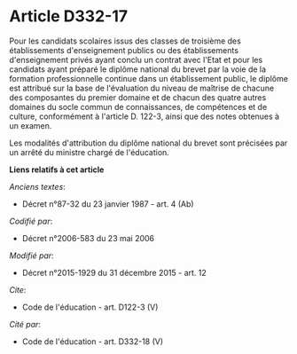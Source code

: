 # Article D332-17

Pour les candidats scolaires issus des classes de troisième des établissements d'enseignement publics ou des établissements
d'enseignement privés ayant conclu un contrat avec l'Etat et pour les candidats ayant préparé le diplôme national du brevet
par la voie de la formation professionnelle continue dans un établissement public, le diplôme est attribué sur la base de
l'évaluation du niveau de maîtrise de chacune des composantes du premier domaine et de chacun des quatre autres domaines du
socle commun de connaissances, de compétences et de culture, conformément à l'article D. 122-3, ainsi que des notes obtenues
à un examen. 

Les modalités d'attribution du diplôme national du brevet sont précisées par un arrêté du ministre chargé de l'éducation.

**Liens relatifs à cet article**

_Anciens textes_:

  - Décret n°87-32 du 23 janvier 1987 - art. 4 (Ab)

_Codifié par_:

  - Décret n°2006-583 du 23 mai 2006

_Modifié par_:

  - Décret n°2015-1929 du 31 décembre 2015 - art. 12

_Cite_:

  - Code de l'éducation - art. D122-3 (V)

_Cité par_:

  - Code de l'éducation - art. D332-18 (V)
